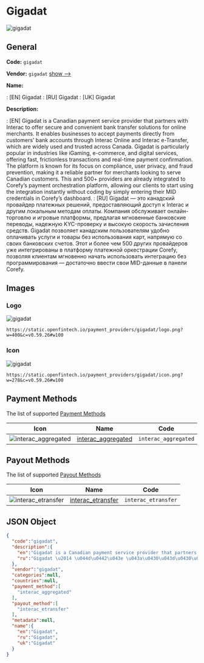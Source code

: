 
# Gigadat 
![gigadat](https://static.openfintech.io/payment_providers/gigadat/logo.png?w=400&c=v0.59.26#w100)  

## General 
 
**Code:** `gigadat` 
 
**Vendor:** `gigadat` [show -->](/vendors/gigadat/) 
 
**Name:** 
 
:	[EN] Gigadat 
:	[RU] Gigadat 
:	[UK] Gigadat 
 
**Description:** 
 
: [EN] Gigadat is a Canadian payment service provider that partners with Interac to offer secure and convenient bank transfer solutions for online merchants. It enables businesses to accept payments directly from customers’ bank accounts through Interac Online and Interac e-Transfer, which are widely used and trusted across Canada. Gigadat is particularly popular in industries like iGaming, e-commerce, and digital services, offering fast, frictionless transactions and real-time payment confirmation. The platform is known for its focus on compliance, user privacy, and fraud prevention, making it a reliable partner for merchants looking to serve Canadian customers. This and 500+ providers are already integrated to Corefy’s payment orchestration platform, allowing our clients to start using the integration instantly without coding by simply entering their MID credentials in Corefy’s dashboard. 
: [RU] Gigadat — это канадский провайдер платежных решений, предоставляющий доступ к Interac и другим локальным методам оплаты. Компания обслуживает онлайн-торговлю и игровые платформы, предлагая мгновенные банковские переводы, надежную KYC-проверку и высокую скорость зачисления средств. Gigadat позволяет канадским пользователям удобно оплачивать услуги и товары без использования карт, напрямую со своих банковских счетов. Этот и более чем 500 других провайдеров уже интегрированы в платформу платежной оркестрации Corefy, позволяя клиентам мгновенно начать использовать интеграцию без программирования — достаточно ввести свои MID-данные в панели Corefy. 
 

## Images 

### Logo 
 
![gigadat](https://static.openfintech.io/payment_providers/gigadat/logo.png?w=400&c=v0.59.26#w100)  

```
https://static.openfintech.io/payment_providers/gigadat/logo.png?w=400&c=v0.59.26#w100
```  

### Icon 
 
![gigadat](https://static.openfintech.io/payment_providers/gigadat/icon.png?w=278&c=v0.59.26#w100)  

```
https://static.openfintech.io/payment_providers/gigadat/icon.png?w=278&c=v0.59.26#w100
```  

## Payment Methods 
 
The list of supported [Payment Methods](/payment-methods/) 

|Icon|Name|Code| 
|:---:|:---:|:---:| 
|![interac_aggregated](https://static.openfintech.io/payment_methods/interac_aggregated/icon.svg?w=278&c=v0.59.26#w100) |[interac_aggregated](/payment-methods/interac_aggregated/)|`interac_aggregated`| 
 

## Payout Methods 
 
The list of supported [Payout Methods](/payout-methods/) 

|Icon|Name|Code| 
|:---:|:---:|:---:| 
|![interac_etransfer](https://static.openfintech.io/payout_methods/interac_etransfer/icon.svg?w=278&c=v0.59.26#w40) |[interac_etransfer](payout-methodsinterac_etransfer/)|`interac_etransfer`| 
 

## JSON Object 

```json
{
  "code":"gigadat",
  "description":{
    "en":"Gigadat is a Canadian payment service provider that partners with Interac to offer secure and convenient bank transfer solutions for online merchants. It enables businesses to accept payments directly from customers\u2019 bank accounts through Interac Online and Interac e-Transfer, which are widely used and trusted across Canada. Gigadat is particularly popular in industries like iGaming, e-commerce, and digital services, offering fast, frictionless transactions and real-time payment confirmation. The platform is known for its focus on compliance, user privacy, and fraud prevention, making it a reliable partner for merchants looking to serve Canadian customers. This and 500+ providers are already integrated to Corefy\u2019s payment orchestration platform, allowing our clients to start using the integration instantly without coding by simply entering their MID credentials in Corefy\u2019s dashboard.",
    "ru":"Gigadat \u2014 \u044d\u0442\u043e \u043a\u0430\u043d\u0430\u0434\u0441\u043a\u0438\u0439 \u043f\u0440\u043e\u0432\u0430\u0439\u0434\u0435\u0440 \u043f\u043b\u0430\u0442\u0435\u0436\u043d\u044b\u0445 \u0440\u0435\u0448\u0435\u043d\u0438\u0439, \u043f\u0440\u0435\u0434\u043e\u0441\u0442\u0430\u0432\u043b\u044f\u044e\u0449\u0438\u0439 \u0434\u043e\u0441\u0442\u0443\u043f \u043a Interac \u0438 \u0434\u0440\u0443\u0433\u0438\u043c \u043b\u043e\u043a\u0430\u043b\u044c\u043d\u044b\u043c \u043c\u0435\u0442\u043e\u0434\u0430\u043c \u043e\u043f\u043b\u0430\u0442\u044b. \u041a\u043e\u043c\u043f\u0430\u043d\u0438\u044f \u043e\u0431\u0441\u043b\u0443\u0436\u0438\u0432\u0430\u0435\u0442 \u043e\u043d\u043b\u0430\u0439\u043d-\u0442\u043e\u0440\u0433\u043e\u0432\u043b\u044e \u0438 \u0438\u0433\u0440\u043e\u0432\u044b\u0435 \u043f\u043b\u0430\u0442\u0444\u043e\u0440\u043c\u044b, \u043f\u0440\u0435\u0434\u043b\u0430\u0433\u0430\u044f \u043c\u0433\u043d\u043e\u0432\u0435\u043d\u043d\u044b\u0435 \u0431\u0430\u043d\u043a\u043e\u0432\u0441\u043a\u0438\u0435 \u043f\u0435\u0440\u0435\u0432\u043e\u0434\u044b, \u043d\u0430\u0434\u0435\u0436\u043d\u0443\u044e KYC-\u043f\u0440\u043e\u0432\u0435\u0440\u043a\u0443 \u0438 \u0432\u044b\u0441\u043e\u043a\u0443\u044e \u0441\u043a\u043e\u0440\u043e\u0441\u0442\u044c \u0437\u0430\u0447\u0438\u0441\u043b\u0435\u043d\u0438\u044f \u0441\u0440\u0435\u0434\u0441\u0442\u0432. Gigadat \u043f\u043e\u0437\u0432\u043e\u043b\u044f\u0435\u0442 \u043a\u0430\u043d\u0430\u0434\u0441\u043a\u0438\u043c \u043f\u043e\u043b\u044c\u0437\u043e\u0432\u0430\u0442\u0435\u043b\u044f\u043c \u0443\u0434\u043e\u0431\u043d\u043e \u043e\u043f\u043b\u0430\u0447\u0438\u0432\u0430\u0442\u044c \u0443\u0441\u043b\u0443\u0433\u0438 \u0438 \u0442\u043e\u0432\u0430\u0440\u044b \u0431\u0435\u0437 \u0438\u0441\u043f\u043e\u043b\u044c\u0437\u043e\u0432\u0430\u043d\u0438\u044f \u043a\u0430\u0440\u0442, \u043d\u0430\u043f\u0440\u044f\u043c\u0443\u044e \u0441\u043e \u0441\u0432\u043e\u0438\u0445 \u0431\u0430\u043d\u043a\u043e\u0432\u0441\u043a\u0438\u0445 \u0441\u0447\u0435\u0442\u043e\u0432. \u042d\u0442\u043e\u0442 \u0438 \u0431\u043e\u043b\u0435\u0435 \u0447\u0435\u043c 500 \u0434\u0440\u0443\u0433\u0438\u0445 \u043f\u0440\u043e\u0432\u0430\u0439\u0434\u0435\u0440\u043e\u0432 \u0443\u0436\u0435 \u0438\u043d\u0442\u0435\u0433\u0440\u0438\u0440\u043e\u0432\u0430\u043d\u044b \u0432 \u043f\u043b\u0430\u0442\u0444\u043e\u0440\u043c\u0443 \u043f\u043b\u0430\u0442\u0435\u0436\u043d\u043e\u0439 \u043e\u0440\u043a\u0435\u0441\u0442\u0440\u0430\u0446\u0438\u0438 Corefy, \u043f\u043e\u0437\u0432\u043e\u043b\u044f\u044f \u043a\u043b\u0438\u0435\u043d\u0442\u0430\u043c \u043c\u0433\u043d\u043e\u0432\u0435\u043d\u043d\u043e \u043d\u0430\u0447\u0430\u0442\u044c \u0438\u0441\u043f\u043e\u043b\u044c\u0437\u043e\u0432\u0430\u0442\u044c \u0438\u043d\u0442\u0435\u0433\u0440\u0430\u0446\u0438\u044e \u0431\u0435\u0437 \u043f\u0440\u043e\u0433\u0440\u0430\u043c\u043c\u0438\u0440\u043e\u0432\u0430\u043d\u0438\u044f \u2014 \u0434\u043e\u0441\u0442\u0430\u0442\u043e\u0447\u043d\u043e \u0432\u0432\u0435\u0441\u0442\u0438 \u0441\u0432\u043e\u0438 MID-\u0434\u0430\u043d\u043d\u044b\u0435 \u0432 \u043f\u0430\u043d\u0435\u043b\u0438 Corefy."
  },
  "vendor":"gigadat",
  "categories":null,
  "countries":null,
  "payment_method":[
    "interac_aggregated"
  ],
  "payout_method":[
    "interac_etransfer"
  ],
  "metadata":null,
  "name":{
    "en":"Gigadat",
    "ru":"Gigadat",
    "uk":"Gigadat"
  }
}
```  
